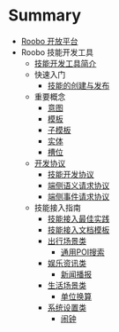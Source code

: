 # Summary

* [Roobo 开放平台](README.md)
* Roobo 技能开发工具
    * [技能开发工具简介](2-RosAiDocument/1-SkillsKit/platform-introduction.md)
    * 快速入门
        * [技能的创建与发布](2-RosAiDocument/1-SkillsKit/getting-started/creat-and-publish.md)
    * 重要概念
        * [意图](2-RosAiDocument/1-SkillsKit/important-concept/intent.md)
        * [模板](2-RosAiDocument/1-SkillsKit/important-concept/template.md)
        * [子模板](2-RosAiDocument/1-SkillsKit/important-concept/subtemplate.md)
        * [实体](2-RosAiDocument/1-SkillsKit/important-concept/entity.md)
        * [槽位](2-RosAiDocument/1-SkillsKit/important-concept/slot.md)
    * [开发协议](3-ApiReference/README.md)
        * [技能开发协议](3-ApiReference/rosai-skills-development-protocol.md)
        * [端侧语义请求协议](3-ApiReference/rosai-client-development-protocol-intent.md)
        * [端侧事件请求协议](3-ApiReference/rosai-client-development-protocol-event.md)
    * 技能接入指南
        * [技能接入最佳实践](4-SkillDocument/最佳实践.md)
        * [技能接入文档模板](4-SkillDocument/技能模板.md)
        * [出行场景类](4-SkillDocument/出行场景/README.md)
            * [通用POI搜索](4-SkillDocument/出行场景/通用POI搜索.md)
        * [娱乐资讯类](4-SkillDocument/出行场景/README.md)
            * [新闻播报](4-SkillDocument/娱乐资讯/新闻播报.md)
        * [生活场景类](4-SkillDocument/生活场景/README.md)
            * [单位换算](4-SkillDocument/生活场景/单位换算.md)
        * [系统设置类](4-SkillDocument/系统设置/README.md)
            * [闹钟](4-SkillDocument/系统设置/闹钟.md)

